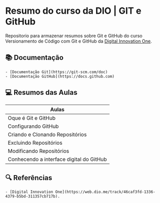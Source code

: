 # Resumo do curso da DIO | GIT e GitHub

Repositorio para armazenar resumos sobre Git e GitHub do curso Versionamento de Código com Git e GitHub da [Digital Innovation One](https://www.dio.me/).

## 📚 Documentação
    - [Documentação Git](https://git-scm.com/doc)
    - [Documentação GitHub](https://docs.github.com)

## 💻 Resumos das Aulas

| Aulas |
|-------|
|Oque é Git e GitHub |
|Configurando GitHub |
|Criando e Clonando Repositórios |
|Excluindo Repositórios |
|Modificando Repositórios |
|Conhecendo a interface digital do GitHub |

## 🔍 Referências
    - [Digital Innovation One](https://web.dio.me/track/46caf3fd-1336-4379-b5bd-311357cb717b).
